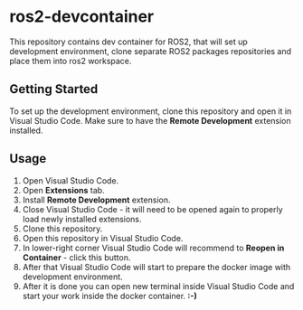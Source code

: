 # ros2-devcontainer
This repository contains dev container for ROS2, that will set up development environment, clone separate ROS2 packages repositories and place them into ros2 workspace.

## Getting Started

To set up the development environment, clone this repository and open it in Visual Studio Code. Make sure to have the **Remote Development** extension installed.

## Usage

1. Open Visual Studio Code.
2. Open **Extensions** tab.
3. Install **Remote Development** extension.
4. Close Visual Studio Code - it will need to be opened again to properly load newly installed extensions.
5. Clone this repository.
6. Open this repository in Visual Studio Code.
7. In lower-right corner Visual Studio Code will recommend to **Reopen in Container** - click this button.
8. After that Visual Studio Code will start to prepare the docker image with development environment.
9. After it is done you can open new terminal inside Visual Studio Code and start your work inside the docker container. **:-)**
